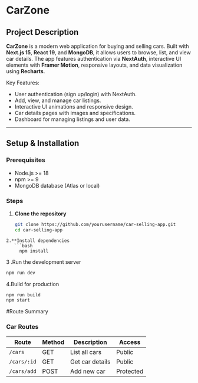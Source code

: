 # CarZone

## Project Description
**CarZone** is a modern web application for buying and selling cars. Built with **Next.js 15**, **React 19**, and **MongoDB**, it allows users to browse, list, and view car details. The app features authentication via **NextAuth**, interactive UI elements with **Framer Motion**, responsive layouts, and data visualization using **Recharts**.

Key Features:
- User authentication (sign up/login) with NextAuth.
- Add, view, and manage car listings.
- Interactive UI animations and responsive design.
- Car details pages with images and specifications.
- Dashboard for managing listings and user data.

---

## Setup & Installation

### Prerequisites
- Node.js >= 18
- npm >= 9
- MongoDB database (Atlas or local)

### Steps
1. **Clone the repository**
   ```bash
   git clone https://github.com/yourusername/car-selling-app.git
   cd car-selling-app
```
2.**Install dependencies
   ```bash
     npm install
```
3 .Run the development server
```bash
npm run dev
```
4.Build for production 
```bash
npm run build
npm start
```

#Route Summary

### Car Routes
| Route | Method | Description | Access |
|-------|--------|------------|--------|
| `/cars` | GET | List all cars | Public |
| `/cars/:id` | GET | Get car details | Public |
| `/cars/add` | POST | Add new car | Protected |

